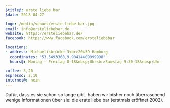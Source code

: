 ```yaml
---
$title@: erste liebe bar
$date: 2018-04-27

logo: /media/venues/erste-liebe-bar.jpg
email: info@ersteliebebar.de
website: https://ersteliebebar.de/
facebook: https://www.facebook.com/ersteliebebar

locations:
- address: Michaelisbrücke 3<br>20459 Hamburg
  coordinates: "53.5493368,9.98414409999998"
  hours@: Montag – Freitag 8–18&nbsp;Uhr<br>Samstag 9:30–18&nbsp;Uhr

coffee: 3,20
espresso: 2,10
internet@: nein
---
```


Dafür, dass es sie schon so lange gibt, haben wir bisher noch überraschend wenige Informationen über sie: die erste liebe bar (erstmals eröffnet 2002).